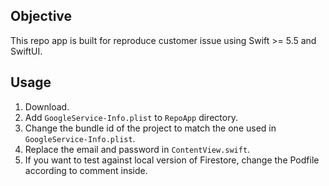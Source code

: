 ## Objective
This repo app is built for reproduce customer issue using Swift >= 5.5 and SwiftUI.

## Usage

1. Download.
2. Add `GoogleService-Info.plist` to `RepoApp` directory.
3. Change the bundle id of the project to match the one used in `GoogleService-Info.plist`.
4. Replace the email and password in `ContentView.swift`.
5. If you want to test against local version of Firestore, change the Podfile according to comment inside.
